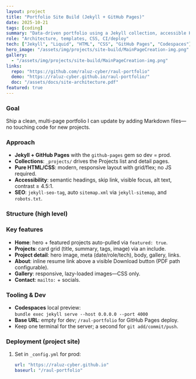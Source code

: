 ```yaml
---
layout: project
title: "Portfolio Site Build (Jekyll + GitHub Pages)"
date: 2025-10-21
tags: [coding]
summary: "Data-driven portfolio using a Jekyll collection, accessible HTML/CSS, and zero-JS core. Built in Codespaces; deploys on GitHub Pages."
role: "Architecture, templates, CSS, CI/deploy"
tech: ["Jekyll", "Liquid", "HTML", "CSS", "GitHub Pages", "Codespaces"]
hero_image: "/assets/img/projects/site-build/MainPageCreation-img.png"
gallery:
  - "/assets/img/projects/site-build/MainPageCreation-img.png"
links:
  repo: "https://github.com/raluz-cyber/raul-portfolio"
  demo: "https://raluz-cyber.github.io/raul-portfolio/"
  doc: "/assets/docs/site-architecture.pdf"
featured: true
---
```


### Goal
Ship a clean, multi-page portfolio I can update by adding Markdown files—no touching code for new projects.

### Approach
- **Jekyll + GitHub Pages** with the `github-pages` gem so dev = prod.
- **Collections**: `_projects/` drives the Projects list and detail pages.
- **Pure HTML/CSS**: modern, responsive layout with grid/flex; no JS required.
- **Accessibility**: semantic headings, skip link, visible focus, alt text, contrast ≥ 4.5:1.
- **SEO**: `jekyll-seo-tag`, auto `sitemap.xml` via `jekyll-sitemap`, and `robots.txt`.

### Structure (high level)
### Key features
- **Home**: hero + featured projects auto-pulled via `featured: true`.
- **Projects**: card grid (title, summary, tags, image) via an include.
- **Project detail**: hero image, meta (date/role/tech), body, gallery, links.
- **About**: inline resume link above a visible Download button (PDF path configurable).
- **Gallery**: responsive, lazy-loaded images—CSS only.
- **Contact**: `mailto:` + socials.

### Tooling & Dev
- **Codespaces** local preview:  
  `bundle exec jekyll serve --host 0.0.0.0 --port 4000`
- **Base URL**: empty for dev; `/raul-portfolio` for GitHub Pages deploy.
- Keep one terminal for the server; a second for `git add/commit/push`.

### Deployment (project site)
1. Set in `_config.yml` for prod:
   ```yaml
   url: "https://raluz-cyber.github.io"
   baseurl: "/raul-portfolio"
